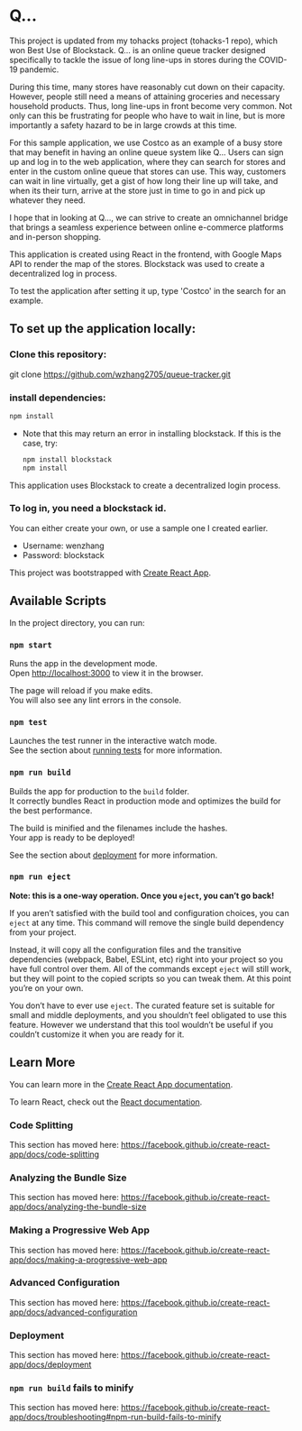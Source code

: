 # Q...

This project is updated from my tohacks project (tohacks-1 repo), which won Best Use of Blockstack.
Q... is an online queue tracker designed specifically to tackle the issue of long line-ups in stores during
the COVID-19 pandemic. 

During this time, many stores have reasonably cut down on their capacity. However, people still need a means
of attaining groceries and necessary household products. Thus, long line-ups in front become very common. Not
only can this be frustrating for people who have to wait in line, but is more importantly a safety hazard to be
in large crowds at this time.

For this sample application, we use Costco as an example of a busy store that may benefit in having an online queue
system like Q... Users can sign up and log in to the web application, where they can search for stores and enter in
the custom online queue that stores can use. This way, customers can wait in line virtually, get a gist of how long their
line up will take, and when its their turn, arrive at the store just in time to go in and pick up whatever they need.

I hope that in looking at Q..., we can strive to create an omnichannel bridge that brings a seamless experience
between online e-commerce platforms and in-person shopping.

This application is created using React in the frontend, with Google Maps API to render the map of the stores. Blockstack
was used to create a decentralized log in process.

To test the application after setting it up, type 'Costco' in the search for an example.

## To set up the application locally:

### Clone this repository:

git clone https://github.com/wzhang2705/queue-tracker.git

### install dependencies:
  ```bash
  npm install
  ```

* Note that this may return an error in installing blockstack. If this is the case, try:
  
  ```bash 
  npm install blockstack
  npm install
  ```

This application uses Blockstack to create a decentralized login process.
### To log in, you need a blockstack id.
You can either create your own, or use a sample one I created earlier.

* Username: wenzhang
* Password: blockstack

This project was bootstrapped with [Create React App](https://github.com/facebook/create-react-app).

## Available Scripts

In the project directory, you can run:

### `npm start`

Runs the app in the development mode.<br />
Open [http://localhost:3000](http://localhost:3000) to view it in the browser.

The page will reload if you make edits.<br />
You will also see any lint errors in the console.

### `npm test`

Launches the test runner in the interactive watch mode.<br />
See the section about [running tests](https://facebook.github.io/create-react-app/docs/running-tests) for more information.

### `npm run build`

Builds the app for production to the `build` folder.<br />
It correctly bundles React in production mode and optimizes the build for the best performance.

The build is minified and the filenames include the hashes.<br />
Your app is ready to be deployed!

See the section about [deployment](https://facebook.github.io/create-react-app/docs/deployment) for more information.

### `npm run eject`

**Note: this is a one-way operation. Once you `eject`, you can’t go back!**

If you aren’t satisfied with the build tool and configuration choices, you can `eject` at any time. This command will remove the single build dependency from your project.

Instead, it will copy all the configuration files and the transitive dependencies (webpack, Babel, ESLint, etc) right into your project so you have full control over them. All of the commands except `eject` will still work, but they will point to the copied scripts so you can tweak them. At this point you’re on your own.

You don’t have to ever use `eject`. The curated feature set is suitable for small and middle deployments, and you shouldn’t feel obligated to use this feature. However we understand that this tool wouldn’t be useful if you couldn’t customize it when you are ready for it.

## Learn More

You can learn more in the [Create React App documentation](https://facebook.github.io/create-react-app/docs/getting-started).

To learn React, check out the [React documentation](https://reactjs.org/).

### Code Splitting

This section has moved here: https://facebook.github.io/create-react-app/docs/code-splitting

### Analyzing the Bundle Size

This section has moved here: https://facebook.github.io/create-react-app/docs/analyzing-the-bundle-size

### Making a Progressive Web App

This section has moved here: https://facebook.github.io/create-react-app/docs/making-a-progressive-web-app

### Advanced Configuration

This section has moved here: https://facebook.github.io/create-react-app/docs/advanced-configuration

### Deployment

This section has moved here: https://facebook.github.io/create-react-app/docs/deployment

### `npm run build` fails to minify

This section has moved here: https://facebook.github.io/create-react-app/docs/troubleshooting#npm-run-build-fails-to-minify
